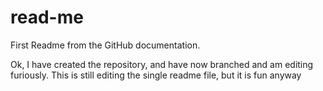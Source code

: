 # read-me
First Readme from the GitHub documentation.

Ok, I have created the repository, and have now branched and am editing furiously.
This is still editing the single readme file, but it is fun anyway
